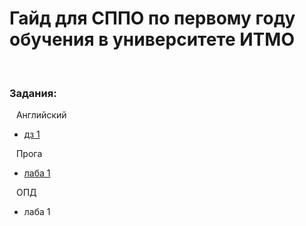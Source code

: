 # Гайд для СППО по первому году обучения в университете ИТМО
<br />

### Задания:<br />

&ensp; Английский<br />

- [дз 1](https://github.com/frizyyu/first_year_in_ITMO/files/12570159/English.hw.1.pdf)<br />

&ensp; Прога<br />

- [лаба 1](https://github.com/frizyyu/lab1_prog)<br />

&ensp; ОПД<br />

- лаба 1
